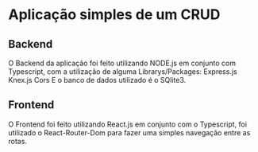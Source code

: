 # Aplicação simples de um CRUD

## Backend
O Backend da aplicação foi feito utilizando NODE.js em conjunto com Typescript,
com a utilização de alguma Librarys/Packages:
Express.js
Knex.js
Cors
E o banco de dados utilizado é o SQlite3.

## Frontend
O Frontend foi feito utilizando React.js em conjunto com o Typescript,
foi utilizado o React-Router-Dom para fazer uma simples navegação entre as rotas.
